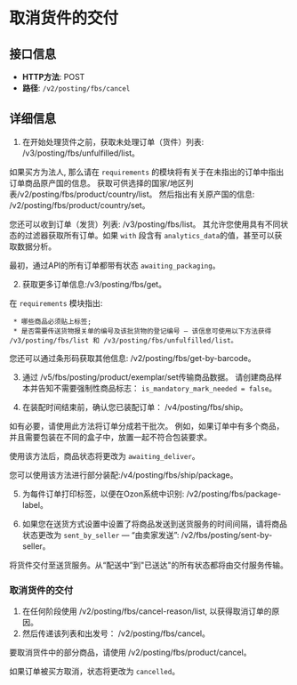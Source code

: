 # 取消货件的交付

## 接口信息

- **HTTP方法**: POST
- **路径**: `/v2/posting/fbs/cancel`

## 详细信息

  1. 在开始处理货件之前，获取未处理订单（货件）列表: /v3/posting/fbs/unfulfilled/list。

如果买方为法人, 那么请在 `requirements` 的模块将有关于在未指出的订单中指出订单商品原产国的信息。 获取可供选择的国家/地区列表/v2/posting/fbs/product/country/list。 然后指出有关原产国的信息: /v2/posting/fbs/product/country/set。

您还可以收到订单（发货）列表: /v3/posting/fbs/list。 其允许您使用具有不同状态的过滤器获取所有订单。如果 `with` 段含有 `analytics_data`的值，甚至可以获取数据分析。

最初，通过API的所有订单都带有状态 `awaiting_packaging`。

  2. 获取更多订单信息:/v3/posting/fbs/get。

在 `requirements` 模块指出:

     * 哪些商品必须贴上标签;
     * 是否需要传送货物报关单的编号及该批货物的登记编号 — 该信息可使用以下方法获得 /v3/posting/fbs/list 和 /v3/posting/fbs/unfulfilled/list。

您还可以通过条形码获取其他信息: /v2/posting/fbs/get-by-barcode。

  3. 通过 /v5/fbs/posting/product/exemplar/set传输商品数据。 请创建商品样本并告知不需要强制性商品标志： `is_mandatory_mark_needed = false`。

  4. 在装配时间结束前，确认您已装配订单： /v4/posting/fbs/ship。

如有必要，请使用此方法将订单分成若干批次。 例如，如果订单中有多个商品，并且需要包装在不同的盒子中，放置一起不符合包装要求。




使用该方法后，商品状态将更改为 `awaiting_deliver`。

您可以使用该方法进行部分装配:/v4/posting/fbs/ship/package。

  5. 为每件订单打印标签，以便在Ozon系统中识别: /v2/posting/fbs/package-label。

  6. 如果您在送货方式设置中设置了将商品发送到送货服务的时间间隔，请将商品状态更改为 `sent_by_seller` — “由卖家发送”: /v2/fbs/posting/sent-by-seller。




将货件交付至送货服务。从“配送中”到"已送达"的所有状态都将由交付服务传输。

### 取消货件的交付

  1. 在任何阶段使用 /v2/posting/fbs/cancel-reason/list, 以获得取消订单的原因。
  2. 然后传递该列表和出发号： /v2/posting/fbs/cancel。



要取消货件中的部分商品，请使用 /v2/posting/fbs/product/cancel。

如果订单被买方取消，状态将更改为 `cancelled`。
